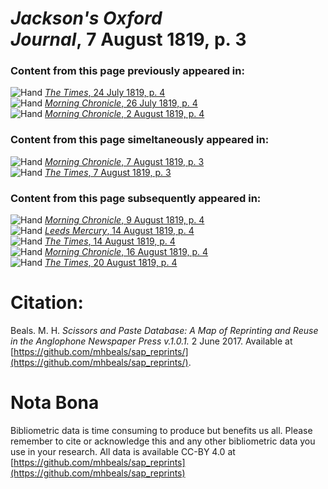# *Jackson's Oxford Journal*, 7 August 1819, p. 3  
  
### Content from this page previously appeared in:  
![Hand](http://scissorsandpaste.net/wp-content/uploads/2017/06/smallhandpointer.png) [*The Times*, 24 July 1819, p. 4](https://mhbeals.github.io/sap_html/The-Times/The-Times-24-July-1819-p-4)  
![Hand](http://scissorsandpaste.net/wp-content/uploads/2017/06/smallhandpointer.png) [*Morning Chronicle*, 26 July 1819, p. 4](https://mhbeals.github.io/sap_html/Morning-Chronicle/Morning-Chronicle-26-July-1819-p-4)  
![Hand](http://scissorsandpaste.net/wp-content/uploads/2017/06/smallhandpointer.png) [*Morning Chronicle*, 2 August 1819, p. 4](https://mhbeals.github.io/sap_html/Morning-Chronicle/Morning-Chronicle-2-August-1819-p-4)  
  
### Content from this page simeltaneously appeared in:  
![Hand](http://scissorsandpaste.net/wp-content/uploads/2017/06/smallhandpointer.png) [*Morning Chronicle*, 7 August 1819, p. 3](https://mhbeals.github.io/sap_html/Morning-Chronicle/Morning-Chronicle-7-August-1819-p-3)  
![Hand](http://scissorsandpaste.net/wp-content/uploads/2017/06/smallhandpointer.png) [*The Times*, 7 August 1819, p. 3](https://mhbeals.github.io/sap_html/The-Times/The-Times-7-August-1819-p-3)  
  
### Content from this page subsequently appeared in:  
![Hand](http://scissorsandpaste.net/wp-content/uploads/2017/06/smallhandpointer.png) [*Morning Chronicle*, 9 August 1819, p. 4](https://mhbeals.github.io/sap_html/Morning-Chronicle/Morning-Chronicle-9-August-1819-p-4)  
![Hand](http://scissorsandpaste.net/wp-content/uploads/2017/06/smallhandpointer.png) [*Leeds Mercury*, 14 August 1819, p. 4](https://mhbeals.github.io/sap_html/Leeds-Mercury/Leeds-Mercury-14-August-1819-p-4)  
![Hand](http://scissorsandpaste.net/wp-content/uploads/2017/06/smallhandpointer.png) [*The Times*, 14 August 1819, p. 4](https://mhbeals.github.io/sap_html/The-Times/The-Times-14-August-1819-p-4)  
![Hand](http://scissorsandpaste.net/wp-content/uploads/2017/06/smallhandpointer.png) [*Morning Chronicle*, 16 August 1819, p. 4](https://mhbeals.github.io/sap_html/Morning-Chronicle/Morning-Chronicle-16-August-1819-p-4)  
![Hand](http://scissorsandpaste.net/wp-content/uploads/2017/06/smallhandpointer.png) [*The Times*, 20 August 1819, p. 4](https://mhbeals.github.io/sap_html/The-Times/The-Times-20-August-1819-p-4)  


# Citation: 

Beals. M. H. *Scissors and Paste Database: A Map of Reprinting and Reuse in the Anglophone Newspaper Press v.1.0.1.* 2 June 2017. Available at [https://github.com/mhbeals/sap_reprints/](https://github.com/mhbeals/sap_reprints/). 

# Nota Bona

Bibliometric data is time consuming to produce but benefits us all. Please remember to cite or acknowledge this and any other bibliometric data you use in your research. All data is available CC-BY 4.0 at [https://github.com/mhbeals/sap_reprints](https://github.com/mhbeals/sap_reprints)